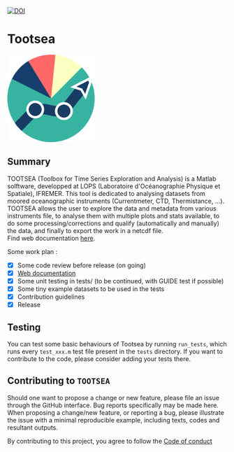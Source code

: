 [![DOI](https://img.shields.io/badge/DOI-10.17882%2F59331-informational)](https://doi.org/10.17882/59331)

# Tootsea
<img src="https://raw.githubusercontent.com/quai20/TOOTSEA/master/logo.png" alt="tootsea logo" width=200 height=200>

## Summary
TOOTSEA (Toolbox for Time Series Exploration and Analysis) is a Matlab solftware, developped at LOPS (Laboratoire d'Océanographie Physique et Spatiale), IFREMER. This tool is dedicated to analysing datasets from moored oceanographic instruments (Currentmeter, CTD, Thermistance, ...). TOOTSEA allows the user to explore the data and metadata from various instruments file, to analyse them with multiple plots and stats available, to do some processing/corrections and qualify (automatically and manually) the data, and finally to export the work in a netcdf file.  
Find web documentation [here](https://quai20.github.io/TOOTSEA/).

Some work plan :
* [X] Some code review before release (on going)
* [X] [Web documentation](https://quai20.github.io/TOOTSEA/) 
* [X] Some unit testing in tests/ (to be continued, with GUIDE test if possible)
* [X] Some tiny example datasets to be used in the tests
* [X] Contribution guidelines  
* [X] Release

## Testing
You can test some basic behaviours of Tootsea by running `run_tests`, which runs every `test_xxx.m` test file present in the `tests` directory. If you want to contribute to the code, please consider adding your tests there.

## Contributing to `TOOTSEA`

Should one want to propose a change or new feature, please file an issue through the GitHub interface. Bug reports specifically may be made here. When proposing a change/new feature, or reporting a bug, please illustrate the issue with a minimal reproducible example, including texts, codes and resultant outputs.  

By contributing to this project, you agree to follow the [Code of conduct](docs/codeOfconduct.md)
